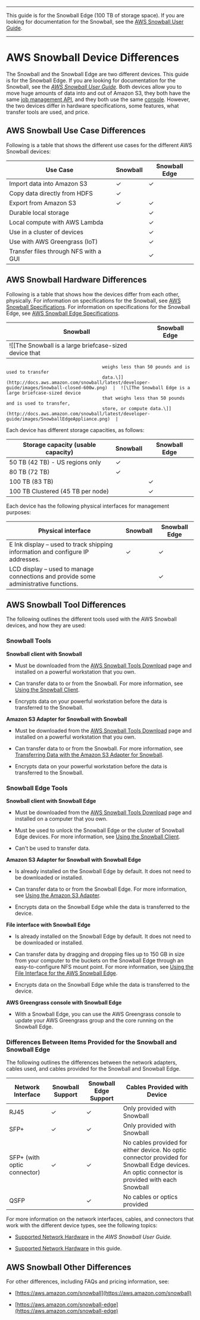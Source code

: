 --------

This guide is for the Snowball Edge \(100 TB of storage space\)\. If you are looking for documentation for the Snowball, see the [AWS Snowball User Guide](http://docs.aws.amazon.com/snowball/latest/ug/whatissnowball.html)\.

--------

# AWS Snowball Device Differences<a name="device-differences"></a>

The Snowball and the Snowball Edge are two different devices\. This guide is for the Snowball Edge\. If you are looking for documentation for the Snowball, see the *[AWS Snowball User Guide](http://docs.aws.amazon.com/snowball/latest/ug/whatissnowball.html)\.* Both devices allow you to move huge amounts of data into and out of Amazon S3, they both have the same [job management API](http://docs.aws.amazon.com/snowball/latest/api-reference/api-reference.html), and they both use the same [console](https://console.aws.amazon.com/importexport)\. However, the two devices differ in hardware specifications, some features, what transfer tools are used, and price\.

## AWS Snowball Use Case Differences<a name="usecase-differences"></a>

Following is a table that shows the different use cases for the different AWS Snowball devices:


| Use Case | Snowball | Snowball Edge | 
| --- | --- | --- | 
| Import data into Amazon S3 | ✓ | ✓ | 
| Copy data directly from HDFS | ✓ |  | 
| Export from Amazon S3 | ✓ | ✓ | 
| Durable local storage |  | ✓ | 
| Local compute with AWS Lambda |  | ✓ | 
| Use in a cluster of devices |  | ✓ | 
| Use with AWS Greengrass \(IoT\) |  | ✓ | 
| Transfer files through NFS with a GUI |  | ✓ | 

## AWS Snowball Hardware Differences<a name="hardware-differences"></a>

Following is a table that shows how the devices differ from each other, physically\. For information on specifications for the Snowball, see [AWS Snowball Specifications](http://docs.aws.amazon.com/snowball/latest/ug/specifications.html)\. For information on specifications for the Snowball Edge, see [AWS Snowball Edge Specifications](specifications.md)\.


| Snowball | Snowball Edge | 
| --- | --- | 
|  ![\[The Snowball is a large briefcase-sized device that
                                        weighs less than 50 pounds and is used to transfer
                                        data.\]](http://docs.aws.amazon.com/snowball/latest/developer-guide/images/Snowball-closed-600w.png)  |  ![\[The Snowball Edge is a large briefcase-sized device
                                        that weighs less than 50 pounds and is used to transfer,
                                        store, or compute data.\]](http://docs.aws.amazon.com/snowball/latest/developer-guide/images/SnowballEdgeAppliance.png)  | 

Each device has different storage capacities, as follows:


| Storage capacity \(usable capacity\) | Snowball | Snowball Edge | 
| --- | --- | --- | 
|  50 TB \(42 TB\) \- US regions only  | ✓ |  | 
|  80 TB \(72 TB\)  | ✓ |  | 
|  100 TB \(83 TB\)  |  | ✓ | 
|  100 TB Clustered \(45 TB per node\)  |  | ✓ | 

Each device has the following physical interfaces for management purposes:


| Physical interface | Snowball | Snowball Edge | 
| --- | --- | --- | 
| E Ink display – used to track shipping information and configure IP addresses\. | ✓ | ✓ | 
| LCD display – used to manage connections and provide some administrative functions\. |  | ✓ | 

## AWS Snowball Tool Differences<a name="tool-differences"></a>

The following outlines the different tools used with the AWS Snowball devices, and how they are used:

### Snowball Tools<a name="tool-differences-snowball"></a>

**Snowball client with Snowball**

+ Must be downloaded from the [AWS Snowball Tools Download](http://aws.amazon.com/snowball/tools) page and installed on a powerful workstation that you own\.

+ Can transfer data to or from the Snowball\. For more information, see [Using the Snowball Client](http://docs.aws.amazon.com/snowball/latest/ug/using-client.html)\.

+ Encrypts data on your powerful workstation before the data is transferred to the Snowball\.

**Amazon S3 Adapter for Snowball with Snowball**

+ Must be downloaded from the [AWS Snowball Tools Download](http://aws.amazon.com/snowball/tools) page and installed on a powerful workstation that you own\.

+ Can transfer data to or from the Snowball\. For more information, see [Transferring Data with the Amazon S3 Adapter for Snowball](http://docs.aws.amazon.com/snowball/latest/ug/snowball-transfer-adapter.html)\.

+ Encrypts data on your powerful workstation before the data is transferred to the Snowball\.

### Snowball Edge Tools<a name="tool-differences-edge"></a>

**Snowball client with Snowball Edge**

+ Must be downloaded from the [AWS Snowball Tools Download](http://aws.amazon.com/snowball/tools) page and installed on a computer that you own\.

+ Must be used to unlock the Snowball Edge or the cluster of Snowball Edge devices\. For more information, see [Using the Snowball Client](using-client.md)\.

+ Can't be used to transfer data\.

**Amazon S3 Adapter for Snowball with Snowball Edge**

+ Is already installed on the Snowball Edge by default\. It does not need to be downloaded or installed\.

+ Can transfer data to or from the Snowball Edge\. For more information, see [Using the Amazon S3 Adapter](using-adapter.md)\.

+ Encrypts data on the Snowball Edge while the data is transferred to the device\.

**File interface with Snowball Edge**

+ Is already installed on the Snowball Edge by default\. It does not need to be downloaded or installed\.

+ Can transfer data by dragging and dropping files up to 150 GB in size from your computer to the buckets on the Snowball Edge through an easy\-to\-configure NFS mount point\. For more information, see [Using the File Interface for the AWS Snowball Edge](using-fileinterface.md)\.

+ Encrypts data on the Snowball Edge while the data is transferred to the device\.

**AWS Greengrass console with Snowball Edge**

+ With a Snowball Edge, you can use the AWS Greengrass console to update your AWS Greengrass group and the core running on the Snowball Edge\.

### Differences Between Items Provided for the Snowball and Snowball Edge<a name="network-differences"></a>

The following outlines the differences between the network adapters, cables used, and cables provided for the Snowball and Snowball Edge\.


| Network Interface | Snowball Support | Snowball Edge Support | Cables Provided with Device | 
| --- | --- | --- | --- | 
| RJ45 | ✓ | ✓ | Only provided with Snowball | 
| SFP\+ | ✓ | ✓ | Only provided with Snowball | 
| SFP\+ \(with optic connector\) | ✓ | ✓ | No cables provided for either device\. No optic connector provided for Snowball Edge devices\. An optic connector is provided with each Snowball | 
| QSFP |   | ✓ | No cables or optics provided | 

For more information on the network interfaces, cables, and connectors that work with the different device types, see the following topics:

+ [Supported Network Hardware](http://docs.aws.amazon.com/snowball/latest/ug/specifications.html#network-hardware) in the *AWS Snowball User Guide\.*

+ [Supported Network Hardware](specifications.md#network-hardware) in this guide\.

## AWS Snowball Other Differences<a name="other-differences"></a>

For other differences, including FAQs and pricing information, see:

+ [https://aws.amazon.com/snowball](https://aws.amazon.com/snowball)

+ [https://aws.amazon.com/snowball-edge](https://aws.amazon.com/snowball-edge)